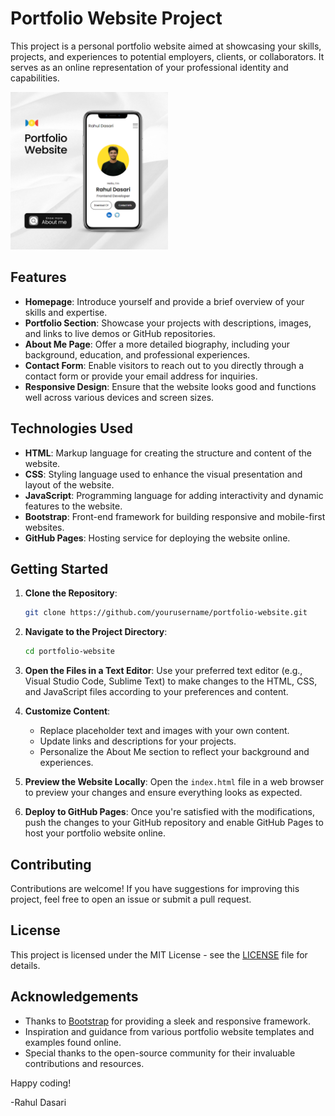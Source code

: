 # Portfolio Website Project
This project is a personal portfolio website aimed at showcasing your skills, projects, and experiences to potential employers, clients, or collaborators. It serves as an online representation of your professional identity and capabilities.

<img src="portofolio website project.png" width=50% height=50%>

## Features

- **Homepage**: Introduce yourself and provide a brief overview of your skills and expertise.
- **Portfolio Section**: Showcase your projects with descriptions, images, and links to live demos or GitHub repositories.
- **About Me Page**: Offer a more detailed biography, including your background, education, and professional experiences.
- **Contact Form**: Enable visitors to reach out to you directly through a contact form or provide your email address for inquiries.
- **Responsive Design**: Ensure that the website looks good and functions well across various devices and screen sizes.

## Technologies Used

- **HTML**: Markup language for creating the structure and content of the website.
- **CSS**: Styling language used to enhance the visual presentation and layout of the website.
- **JavaScript**: Programming language for adding interactivity and dynamic features to the website.
- **Bootstrap**: Front-end framework for building responsive and mobile-first websites.
- **GitHub Pages**: Hosting service for deploying the website online.

## Getting Started

1. **Clone the Repository**: 
    ```bash
    git clone https://github.com/yourusername/portfolio-website.git
    ```

2. **Navigate to the Project Directory**:
    ```bash
    cd portfolio-website
    ```

3. **Open the Files in a Text Editor**:
    Use your preferred text editor (e.g., Visual Studio Code, Sublime Text) to make changes to the HTML, CSS, and JavaScript files according to your preferences and content.

4. **Customize Content**:
    - Replace placeholder text and images with your own content.
    - Update links and descriptions for your projects.
    - Personalize the About Me section to reflect your background and experiences.

5. **Preview the Website Locally**:
    Open the `index.html` file in a web browser to preview your changes and ensure everything looks as expected.

6. **Deploy to GitHub Pages**:
    Once you're satisfied with the modifications, push the changes to your GitHub repository and enable GitHub Pages to host your portfolio website online.

## Contributing

Contributions are welcome! If you have suggestions for improving this project, feel free to open an issue or submit a pull request.

## License

This project is licensed under the MIT License - see the [LICENSE](LICENSE) file for details.

## Acknowledgements

- Thanks to [Bootstrap](https://getbootstrap.com/) for providing a sleek and responsive framework.
- Inspiration and guidance from various portfolio website templates and examples found online.
- Special thanks to the open-source community for their invaluable contributions and resources.

Happy coding!

-Rahul Dasari
